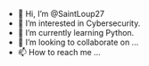 - 👋 Hi, I’m @SaintLoup27
- 👀 I’m interested in Cybersecurity.
- 🌱 I’m currently learning Python.
- 💞️ I’m looking to collaborate on ...
- 📫 How to reach me ...

<!---
SaintLoup27/SaintLoup27 is a ✨ special ✨ repository because its `README.md` (this file) appears on your GitHub profile.
You can click the Preview link to take a look at your changes.
--->
